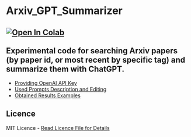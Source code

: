 # Arxiv_GPT_Summarizer
<a href="https://colab.research.google.com/github/michalkrawczyk/Arxiv_GPT_Summarizer/blob/main/colab_example/Archiv_ChatGPT.ipynb"><img src="https://colab.research.google.com/assets/colab-badge.svg" alt="Open In Colab"></a> <br></br>
Experimental code for searching Arxiv papers (by paper id, or most recent by specific tag) and summarize them with ChatGPT.
- 
- [Providing OpenAI API Key](https://github.com/michalkrawczyk/Arxiv_GPT_Summarizer/issues/7) 
- [Used Prompts Description and Editing](https://github.com/michalkrawczyk/Arxiv_GPT_Summarizer/issues/6)
- [Obtained Results Examples](https://github.com/michalkrawczyk/Arxiv_GPT_Summarizer/issues/8)



## Licence
MIT Licence - [Read Licence File for Details](https://github.com/michalkrawczyk/Arxiv_GPT_Summarizer/blob/main/LICENSE)
